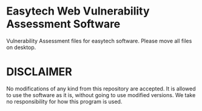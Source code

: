 # Easytech Web Vulnerability Assessment Software

Vulnerability Assessment files for easytech software.
Please move all files on desktop.


# DISCLAIMER 
No modifications of any kind from this repository are accepted.
It is allowed to use the software as it is, without going to use modified versions.
We take no responsibility for how this program is used.


